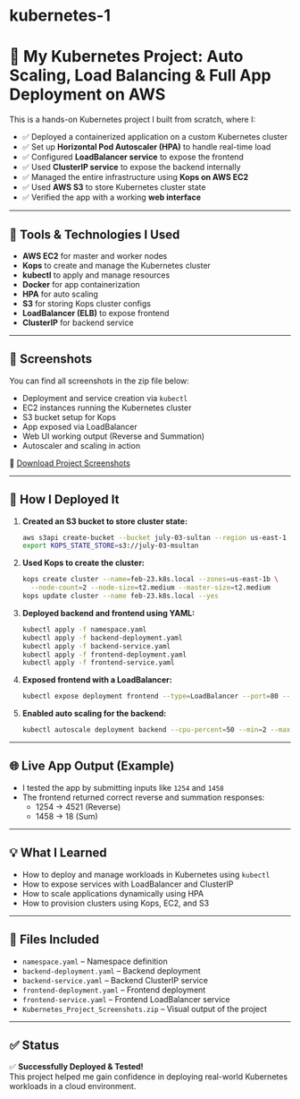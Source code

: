 # kubernetes-1

# 🚀 My Kubernetes Project: Auto Scaling, Load Balancing & Full App Deployment on AWS

This is a hands-on Kubernetes project I built from scratch, where I:
- ✅ Deployed a containerized application on a custom Kubernetes cluster
- ✅ Set up **Horizontal Pod Autoscaler (HPA)** to handle real-time load
- ✅ Configured **LoadBalancer service** to expose the frontend
- ✅ Used **ClusterIP service** to expose the backend internally
- ✅ Managed the entire infrastructure using **Kops on AWS EC2**
- ✅ Used **AWS S3** to store Kubernetes cluster state
- ✅ Verified the app with a working **web interface**

---

## 🧰 Tools & Technologies I Used

- **AWS EC2** for master and worker nodes
- **Kops** to create and manage the Kubernetes cluster
- **kubectl** to apply and manage resources
- **Docker** for app containerization
- **HPA** for auto scaling
- **S3** for storing Kops cluster configs
- **LoadBalancer (ELB)** to expose frontend
- **ClusterIP** for backend service

---

## 📸 Screenshots

You can find all screenshots in the zip file below:
- Deployment and service creation via `kubectl`
- EC2 instances running the Kubernetes cluster
- S3 bucket setup for Kops
- App exposed via LoadBalancer
- Web UI working output (Reverse and Summation)
- Autoscaler and scaling in action

📁 [Download Project Screenshots](./Kubernetes_Project_Screenshots.zip)

---

## 🧪 How I Deployed It

1. **Created an S3 bucket to store cluster state:**
   ```bash
   aws s3api create-bucket --bucket july-03-sultan --region us-east-1
   export KOPS_STATE_STORE=s3://july-03-msultan
   ```

2. **Used Kops to create the cluster:**
   ```bash
   kops create cluster --name=feb-23.k8s.local --zones=us-east-1b \
     --node-count=2 --node-size=t2.medium --master-size=t2.medium
   kops update cluster --name feb-23.k8s.local --yes
   ```

3. **Deployed backend and frontend using YAML:**
   ```bash
   kubectl apply -f namespace.yaml
   kubectl apply -f backend-deployment.yaml
   kubectl apply -f backend-service.yaml
   kubectl apply -f frontend-deployment.yaml
   kubectl apply -f frontend-service.yaml
   ```

4. **Exposed frontend with a LoadBalancer:**
   ```bash
   kubectl expose deployment frontend --type=LoadBalancer --port=80 --target-port=3000
   ```

5. **Enabled auto scaling for the backend:**
   ```bash
   kubectl autoscale deployment backend --cpu-percent=50 --min=2 --max=5
   ```

---

## 🌐 Live App Output (Example)

- I tested the app by submitting inputs like `1254` and `1458`  
- The frontend returned correct reverse and summation responses:
  - 1254 → 4521 (Reverse)
  - 1458 → 18 (Sum)

---

## 💡 What I Learned

- How to deploy and manage workloads in Kubernetes using `kubectl`
- How to expose services with LoadBalancer and ClusterIP
- How to scale applications dynamically using HPA
- How to provision clusters using Kops, EC2, and S3

---

## 📂 Files Included

- `namespace.yaml` – Namespace definition
- `backend-deployment.yaml` – Backend deployment
- `backend-service.yaml` – Backend ClusterIP service
- `frontend-deployment.yaml` – Frontend deployment
- `frontend-service.yaml` – Frontend LoadBalancer service
- `Kubernetes_Project_Screenshots.zip` – Visual output of the project

---

## ✅ Status

✅ **Successfully Deployed & Tested!**  
This project helped me gain confidence in deploying real-world Kubernetes workloads in a cloud environment.
